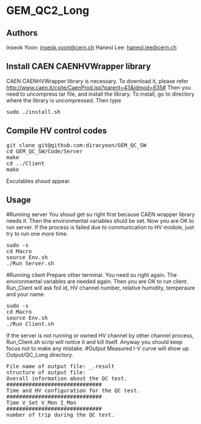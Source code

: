 # GEM_QC2_Long

## Authors
Inseok Yoon: inseok.yoon@cern.ch
Haneol Lee: haneol.lee@cern.ch

## Install CAEN CAENHVWrapper library
CAEN CAENHVWrapper library is necessary. To download it, please refer http://www.caen.it/csite/CaenProd.jsp?parent=43&idmod=835# Then you need to uncompress tar file, and install the library. To install, go to directory where the library is uncompressed. Then type
<pre>
sudo ./install.sh
</pre>

## Compile HV control codes
<pre>
git clone git@github.com:diracyoon/GEM_QC_SW
cd GEM_QC_SW/Code/Server
make
cd ../Client
make
</pre>
Excutables shoud appear.

##

## Usage
#Running server
You shoud get su right first because CAEN wrapper library needs it. Then the environmental variables shuld be set. Now you are OK to run server. If the process is failed due to communication to HV module, just try to run one more time.
<pre>
sudo -s
cd Macro
source Env.sh
./Run_Server.sh
</pre>
#Running client
Prepare other terminal. You need su right again. The environmental variables are needed again. Then you are OK to run client. Run_Client will ask foil id, HV channel number, relative humidity, temperaure and your name. 
<pre>
sudo -s
cd Macro
source Env.sh
./Run_Client.sh
</pre>
If the server is not running or owned HV channel by other channel process, Run_Client.sh scrip will notice it and kill itself. Anyway you should keep focus not to make any mistake.
#Output
Measured I-V curve will show up Output/QC_Long directory.
<pre>
File name of output file: <runnumber>_<foil id>.result
structure of output file:
Overall information about the QC test.
##############################
Time and HV configuration for the QC test.
##############################
Time V_Set V_Mon I_Mon
##############################
number of trip during the QC test.
</pre>
